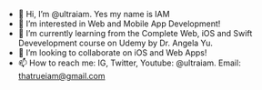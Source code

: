 - 👋 Hi, I’m @ultraiam. Yes my name is IAM
- 👀 I’m interested in Web and Mobile App Development!
- 🌱 I’m currently learning from the Complete Web, iOS and Swift Devevelopment course on Udemy by Dr. Angela Yu. 
- 💞️ I’m looking to collaborate on iOS and Web Apps!
- 📫 How to reach me: IG, Twitter, Youtube: @ultraiam. Email: thatrueiam@gmail.com

<!---
ultraiam/ultraiam is a ✨ special ✨ repository because its `README.md` (this file) appears on your GitHub profile.
You can click the Preview link to take a look at your changes.
--->
